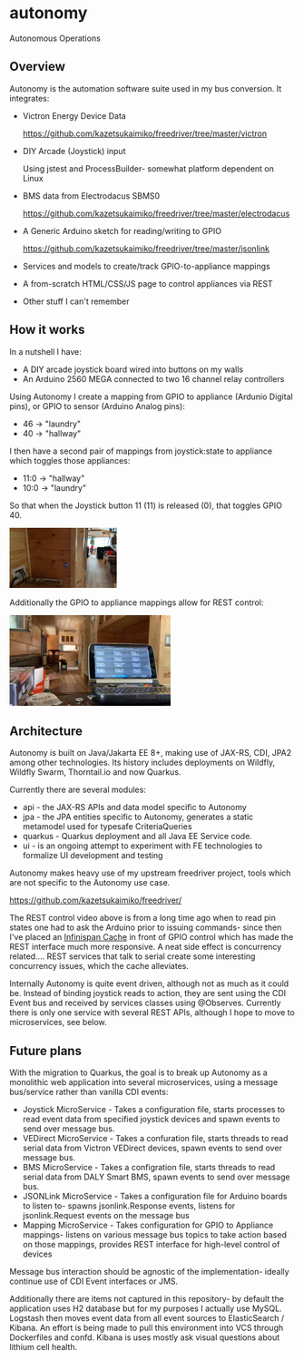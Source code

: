 # autonomy
Autonomous Operations

## Overview
Autonomy is the automation software suite used in my bus conversion. It integrates:
* Victron Energy Device Data

  https://github.com/kazetsukaimiko/freedriver/tree/master/victron
* DIY Arcade (Joystick) input

  Using jstest and ProcessBuilder- somewhat platform dependent on Linux
* BMS data from Electrodacus SBMS0 

  https://github.com/kazetsukaimiko/freedriver/tree/master/electrodacus
* A Generic Arduino sketch for reading/writing to GPIO 

  https://github.com/kazetsukaimiko/freedriver/tree/master/jsonlink
* Services and models to create/track GPIO-to-appliance mappings 
* A from-scratch HTML/CSS/JS page to control appliances via REST
* Other stuff I can't remember

## How it works
In a nutshell I have:
* A DIY arcade joystick board wired into buttons on my walls
* An Arduino 2560 MEGA connected to two 16 channel relay controllers

Using Autonomy I create a mapping from GPIO to appliance (Ardunio Digital pins), or GPIO to sensor (Arduino Analog pins):
* 46 -> "laundry"
* 40 -> "hallway"

I then have a second pair of mappings from joystick:state to appliance which toggles those appliances:
* 11:0 -> "hallway"
* 10:0 -> "laundry"

So that when the Joystick button 11 (11) is released (0), that toggles GPIO 40.

![](/readme/button_action.gif)

Additionally the GPIO to appliance mappings allow for REST control:

![](/readme/remote.gif)


## Architecture
Autonomy is built on Java/Jakarta EE 8+, making use of JAX-RS, CDI, JPA2 among other technologies. Its history includes deployments on Wildfly, Wildfly Swarm, Thorntail.io and now Quarkus. 

Currently there are several modules:
* api - the JAX-RS APIs and data model specific to Autonomy 
* jpa - the JPA entities specific to Autonomy, generates a static metamodel used for typesafe CriteriaQueries
* quarkus - Quarkus deployment and all Java EE Service code.
* ui - is an ongoing attempt to experiment with FE technologies to formalize UI development and testing

Autonomy makes heavy use of my upstream freedriver project, tools which are not specific to the Autonomy use case.

https://github.com/kazetsukaimiko/freedriver/ 

The REST control video above is from a long time ago when to read pin states one had to ask the Arduino prior to issuing commands- since then I've placed an [Infinispan Cache](https://infinispan.org/) in front of GPIO control which has made the REST interface much more responsive. A neat side effect is concurrency related.... REST services that talk to serial create some interesting concurrency issues, which the cache alleviates.

Internally Autonomy is quite event driven, although not as much as it could be. Instead of binding joystick reads to action, they are sent using the CDI Event bus and received by services classes using @Observes. Currently there is only one service with several REST APIs, although I hope to move to microservices, see below.

## Future plans
With the migration to Quarkus, the goal is to break up Autonomy as a monolithic web application into several microservices, using a message bus/service rather than vanilla CDI events:
* Joystick MicroService - Takes a configuration file, starts processes to read event data from specified joystick devices and spawn events to send over message bus.
* VEDirect MicroService - Takes a confuration file, starts threads to read serial data from Victron VEDirect devices, spawn events to send over message bus.
* BMS MicroService - Takes a configration file, starts threads to read serial data from DALY Smart BMS, spawn events to send over message bus.
* JSONLink MicroService - Takes a configuration file for Arduino boards to listen to- spawns jsonlink.Response events, listens for jsonlink.Request events on the message bus
* Mapping MicroService -  Takes configuration for GPIO to Appliance mappings- listens on various message bus topics to take action based on those mappings, provides REST interface for high-level control of devices

Message bus interaction should be agnostic of the implementation- ideally continue use of CDI Event interfaces or JMS. 

Additionally there are items not captured in this repository- by default the application uses H2 database but for my purposes I actually use MySQL. Logstash then moves event data from all event sources to ElasticSearch / Kibana. An effort is being made to pull this environment into VCS through Dockerfiles and confd. Kibana is uses mostly ask visual questions about lithium cell health.
